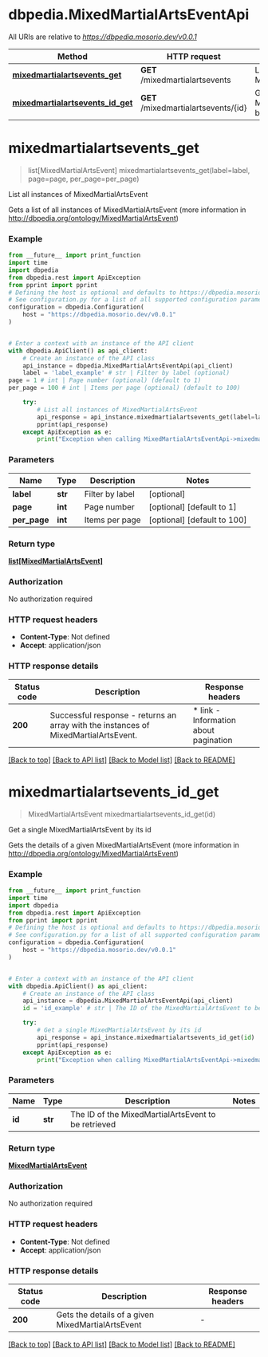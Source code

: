 # dbpedia.MixedMartialArtsEventApi

All URIs are relative to *https://dbpedia.mosorio.dev/v0.0.1*

Method | HTTP request | Description
------------- | ------------- | -------------
[**mixedmartialartsevents_get**](MixedMartialArtsEventApi.md#mixedmartialartsevents_get) | **GET** /mixedmartialartsevents | List all instances of MixedMartialArtsEvent
[**mixedmartialartsevents_id_get**](MixedMartialArtsEventApi.md#mixedmartialartsevents_id_get) | **GET** /mixedmartialartsevents/{id} | Get a single MixedMartialArtsEvent by its id


# **mixedmartialartsevents_get**
> list[MixedMartialArtsEvent] mixedmartialartsevents_get(label=label, page=page, per_page=per_page)

List all instances of MixedMartialArtsEvent

Gets a list of all instances of MixedMartialArtsEvent (more information in http://dbpedia.org/ontology/MixedMartialArtsEvent)

### Example

```python
from __future__ import print_function
import time
import dbpedia
from dbpedia.rest import ApiException
from pprint import pprint
# Defining the host is optional and defaults to https://dbpedia.mosorio.dev/v0.0.1
# See configuration.py for a list of all supported configuration parameters.
configuration = dbpedia.Configuration(
    host = "https://dbpedia.mosorio.dev/v0.0.1"
)


# Enter a context with an instance of the API client
with dbpedia.ApiClient() as api_client:
    # Create an instance of the API class
    api_instance = dbpedia.MixedMartialArtsEventApi(api_client)
    label = 'label_example' # str | Filter by label (optional)
page = 1 # int | Page number (optional) (default to 1)
per_page = 100 # int | Items per page (optional) (default to 100)

    try:
        # List all instances of MixedMartialArtsEvent
        api_response = api_instance.mixedmartialartsevents_get(label=label, page=page, per_page=per_page)
        pprint(api_response)
    except ApiException as e:
        print("Exception when calling MixedMartialArtsEventApi->mixedmartialartsevents_get: %s\n" % e)
```

### Parameters

Name | Type | Description  | Notes
------------- | ------------- | ------------- | -------------
 **label** | **str**| Filter by label | [optional] 
 **page** | **int**| Page number | [optional] [default to 1]
 **per_page** | **int**| Items per page | [optional] [default to 100]

### Return type

[**list[MixedMartialArtsEvent]**](MixedMartialArtsEvent.md)

### Authorization

No authorization required

### HTTP request headers

 - **Content-Type**: Not defined
 - **Accept**: application/json

### HTTP response details
| Status code | Description | Response headers |
|-------------|-------------|------------------|
**200** | Successful response - returns an array with the instances of MixedMartialArtsEvent. |  * link - Information about pagination <br>  |

[[Back to top]](#) [[Back to API list]](../README.md#documentation-for-api-endpoints) [[Back to Model list]](../README.md#documentation-for-models) [[Back to README]](../README.md)

# **mixedmartialartsevents_id_get**
> MixedMartialArtsEvent mixedmartialartsevents_id_get(id)

Get a single MixedMartialArtsEvent by its id

Gets the details of a given MixedMartialArtsEvent (more information in http://dbpedia.org/ontology/MixedMartialArtsEvent)

### Example

```python
from __future__ import print_function
import time
import dbpedia
from dbpedia.rest import ApiException
from pprint import pprint
# Defining the host is optional and defaults to https://dbpedia.mosorio.dev/v0.0.1
# See configuration.py for a list of all supported configuration parameters.
configuration = dbpedia.Configuration(
    host = "https://dbpedia.mosorio.dev/v0.0.1"
)


# Enter a context with an instance of the API client
with dbpedia.ApiClient() as api_client:
    # Create an instance of the API class
    api_instance = dbpedia.MixedMartialArtsEventApi(api_client)
    id = 'id_example' # str | The ID of the MixedMartialArtsEvent to be retrieved

    try:
        # Get a single MixedMartialArtsEvent by its id
        api_response = api_instance.mixedmartialartsevents_id_get(id)
        pprint(api_response)
    except ApiException as e:
        print("Exception when calling MixedMartialArtsEventApi->mixedmartialartsevents_id_get: %s\n" % e)
```

### Parameters

Name | Type | Description  | Notes
------------- | ------------- | ------------- | -------------
 **id** | **str**| The ID of the MixedMartialArtsEvent to be retrieved | 

### Return type

[**MixedMartialArtsEvent**](MixedMartialArtsEvent.md)

### Authorization

No authorization required

### HTTP request headers

 - **Content-Type**: Not defined
 - **Accept**: application/json

### HTTP response details
| Status code | Description | Response headers |
|-------------|-------------|------------------|
**200** | Gets the details of a given MixedMartialArtsEvent |  -  |

[[Back to top]](#) [[Back to API list]](../README.md#documentation-for-api-endpoints) [[Back to Model list]](../README.md#documentation-for-models) [[Back to README]](../README.md)

